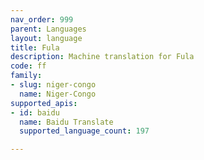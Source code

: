 ```yaml
---
nav_order: 999
parent: Languages
layout: language
title: Fula
description: Machine translation for Fula
code: ff
family:
- slug: niger-congo
  name: Niger-Congo
supported_apis:
- id: baidu
  name: Baidu Translate
  supported_language_count: 197

---
```


